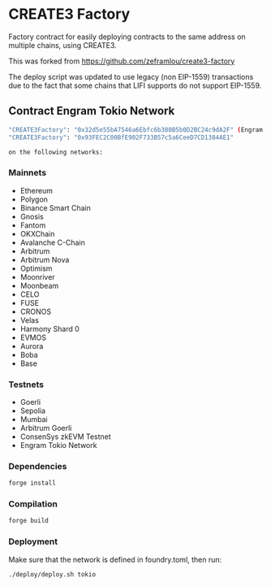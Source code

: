 # CREATE3 Factory

Factory contract for easily deploying contracts to the same address on multiple chains, using CREATE3.

This was forked from https://github.com/zeframlou/create3-factory

The deploy script was updated to use legacy (non EIP-1559) transactions due to the fact that some chains that LIFI supports do not support EIP-1559.

## Contract Engram Tokio Network

```bash
"CREATE3Factory": "0x32d5e55bA7546a6Ebfc6b380B5b0D2BC24c9dA2F" (Engram Tokio Network)
"CREATE3Factory": "0x93FEC2C00BfE902F733B57c5a6CeeD7CD1384AE1"

on the following networks:
```

### Mainnets

- Ethereum
- Polygon
- Binance Smart Chain
- Gnosis
- Fantom
- OKXChain
- Avalanche C-Chain
- Arbitrum
- Arbitrum Nova
- Optimism
- Moonriver
- Moonbeam
- CELO
- FUSE
- CRONOS
- Velas
- Harmony Shard 0
- EVMOS
- Aurora
- Boba
- Base

### Testnets

- Goerli
- Sepolia
- Mumbai
- Arbitrum Goerli
- ConsenSys zkEVM Testnet
- Engram Tokio Network

### Dependencies

```bash
forge install
```

### Compilation

```bash
forge build
```

### Deployment

Make sure that the network is defined in foundry.toml, then run:

```bash
./deploy/deploy.sh tokio
```
